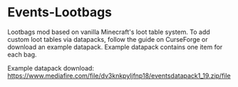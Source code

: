 # Events-Lootbags
Lootbags mod based on vanilla Minecraft's loot table system. To add custom loot tables via datapacks, follow the guide on CurseForge or
download an example datapack. Example datapack contains one item for each bag.

Example datapack download: https://www.mediafire.com/file/dv3knkpyljfnp18/eventsdatapack1_19.zip/file
